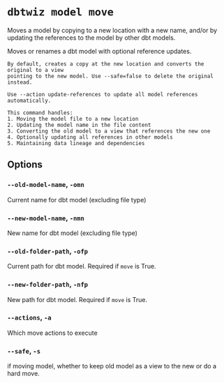 # `dbtwiz model move`

Moves a model by copying to a new location with a new name,
and/or by updating the references to the model by other dbt models.

Moves or renames a dbt model with optional reference updates.

    By default, creates a copy at the new location and converts the original to a view
    pointing to the new model. Use --safe=false to delete the original instead.

    Use --action update-references to update all model references automatically.

    This command handles:
    1. Moving the model file to a new location
    2. Updating the model name in the file content
    3. Converting the old model to a view that references the new one
    4. Optionally updating all references in other models
    5. Maintaining data lineage and dependencies
    
## Options

### `--old-model-name`, `-omn`

Current name for dbt model (excluding file type)

### `--new-model-name`, `-nmn`

New name for dbt model (excluding file type)

### `--old-folder-path`, `-ofp`

Current path for dbt model. Required if `move` is True.

### `--new-folder-path`, `-nfp`

New path for dbt model. Required if `move` is True.

### `--actions`, `-a`

Which move actions to execute

### `--safe`, `-s`

if moving model, whether to keep old model as a view to the new or do a hard move.
